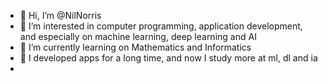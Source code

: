 - 👋 Hi, I’m @NilNorris
- 👀 I’m interested in computer programming, application development, and especially on machine learning, deep learning and AI
- 🌱 I’m currently learning on Mathematics and Informatics
- 💞️ I developed apps for a long time, and now I study more at ml, dl and ia
-    



<!---
NilNorris/NilNorris is a ✨ special ✨ repository because its `README.md` (this file) appears on your GitHub profile.
You can click the Preview link to take a look at your changes.
--->
